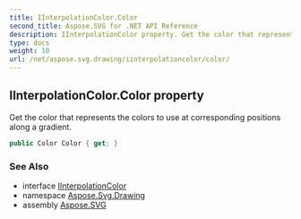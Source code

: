 ```yaml
---
title: IInterpolationColor.Color
second_title: Aspose.SVG for .NET API Reference
description: IInterpolationColor property. Get the color that represents the colors to use at corresponding positions along a gradient
type: docs
weight: 10
url: /net/aspose.svg.drawing/iinterpolationcolor/color/
---
```

## IInterpolationColor.Color property

Get the color that represents the colors to use at corresponding positions along a gradient.

```csharp
public Color Color { get; }
```

### See Also

* interface [IInterpolationColor](../)
* namespace [Aspose.Svg.Drawing](../../iinterpolationcolor/)
* assembly [Aspose.SVG](../../../)
